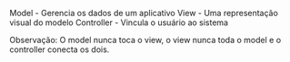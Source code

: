 Model - Gerencia os dados de um aplicativo
View - Uma representação visual do modelo
Controller - Vincula o usuário ao sistema

Observação: O model nunca toca o view, o view nunca toda o model e o controller conecta os dois.